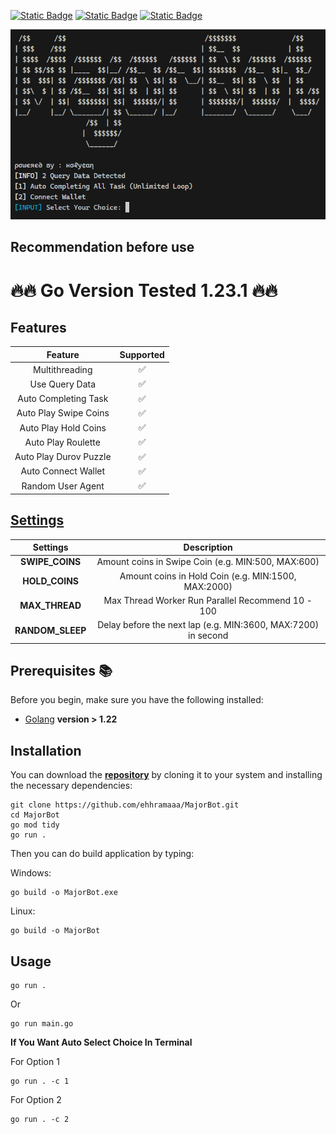 [![Static Badge](https://img.shields.io/badge/Telegram-Bot%20Link-Link?style=for-the-badge&logo=Telegram&logoColor=white&logoSize=auto&color=blue)](https://t.me/major/start?startapp=5024522783)
[![Static Badge](https://img.shields.io/badge/Telegram-Channel%20Link-Link?style=for-the-badge&logo=Telegram&logoColor=white&logoSize=auto&color=blue)](https://t.me/bansos_code)
[![Static Badge](https://img.shields.io/badge/Telegram-Chat%20Link-Link?style=for-the-badge&logo=Telegram&logoColor=white&logoSize=auto&color=blue)](https://t.me/bansos_code_chat)

![demo](https://raw.githubusercontent.com/ehhramaaa/MajorBot/main/assets/Screenshot_1.png)

## Recommendation before use

# 🔥🔥 Go Version Tested 1.23.1 🔥🔥

## Features

|        Feature         | Supported |
| :--------------------: | :-------: |
|     Multithreading     |    ✅     |
|     Use Query Data     |    ✅     |
|  Auto Completing Task  |    ✅     |
| Auto Play Swipe Coins  |    ✅     |
|  Auto Play Hold Coins  |    ✅     |
|   Auto Play Roulette   |    ✅     |
| Auto Play Durov Puzzle |    ✅     |
|  Auto Connect Wallet   |    ✅     |
|   Random User Agent    |    ✅     |

## [Settings](https://github.com/ehhramaaa/MajorBot/blob/main/config.yml)

|     Settings     |                          Description                          |
| :--------------: | :-----------------------------------------------------------: |
| **SWIPE_COINS**  |      Amount coins in Swipe Coin (e.g. MIN:500, MAX:600)       |
|  **HOLD_COINS**  |      Amount coins in Hold Coin (e.g. MIN:1500, MAX:2000)      |
|  **MAX_THREAD**  |       Max Thread Worker Run Parallel Recommend 10 - 100       |
| **RANDOM_SLEEP** | Delay before the next lap (e.g. MIN:3600, MAX:7200) in second |

## Prerequisites 📚

Before you begin, make sure you have the following installed:

- [Golang](https://go.dev/doc/install) **version > 1.22**

## Installation

You can download the [**repository**](https://github.com/ehhramaaa/agent301.git) by cloning it to your system and installing the necessary dependencies:

```shell
git clone https://github.com/ehhramaaa/MajorBot.git
cd MajorBot
go mod tidy
go run .
```

Then you can do build application by typing:

Windows:

```shell
go build -o MajorBot.exe
```

Linux:

```shell
go build -o MajorBot
```

## Usage

```shell
go run .
```

Or

```shell
go run main.go
```

**If You Want Auto Select Choice In Terminal**

For Option 1

```shell
go run . -c 1
```

For Option 2

```shell
go run . -c 2
```
